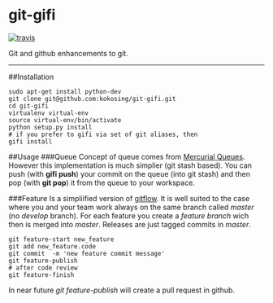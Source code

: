 # git-gifi

[![travis](https://api.travis-ci.org/kokosing/git-gifi.svg)](https://travis-ci.org/kokosing/git-gifi/)

Git and github enhancements to git.

***

##Installation
 
 	sudo apt-get install python-dev
	git clone git@github.com:kokosing/git-gifi.git
	cd git-gifi
	virtualenv virtual-env
	source virtual-env/bin/activate
	python setup.py install
	# if you prefer to gifi via set of git aliases, then
	gifi install

##Usage
###Queue
Concept of queue comes from [Mercurial Queues](http://hgbook.red-bean.com/read/managing-change-with-mercurial-queues.html). However this implementation is much simplier (git stash based). You can push (with **gifi push**) your commit on the queue (into git stash) and then pop (with **git pop**) it from the queue to your workspace.

###Feature
Is a simpliified version of [gitflow](https://www.atlassian.com/git/tutorials/comparing-workflows/gitflow-workflow). It is well suited to the case where you and your team work always on the same branch called *master* (no *develop* branch). For each feature you create a *feature branch* wich then is merged into *master*. Releases are just tagged commits in *master*.

	git feature-start new_feature
	git add new_feature.code
	git commit  -m 'new feature commit message'
	git feature-publish
	# after code review
	git feature-finish

In near future *git feature-publish* will create a pull request in github.



